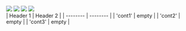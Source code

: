 <!-- ### Hi there 👋 -->

<!--
**ringdoughnut/ringdoughnut** is a ✨ _special_ ✨ repository because its `README.md` (this file) appears on your GitHub profile.

Here are some ideas to get you started:

- 🔭 I’m currently working on ...
- 🌱 I’m currently learning ...
- 👯 I’m looking to collaborate on ...
- 🤔 I’m looking for help with ...
- 💬 Ask me about ...
- 📫 How to reach me: ...
- 😄 Pronouns: ...
- ⚡ Fun fact: ...
-->

<img src="https://img.shields.io/badge/Java-5382a1?style=flat-square&logo=OpenJDK&logoColor=white"/> <img src="https://img.shields.io/badge/Spring-6DB33F?style=flat-square&logo=Spring&logoColor=white"/> <img src="https://img.shields.io/badge/Spring Boot-6DB33F?style=flat-square&logo=Spring Boot&logoColor=white"/> <img src="https://img.shields.io/badge/Oracle-F80000?style=flat-square&logo=Oracle&logoColor=white"/> 
<br>
| Header 1 | Header 2 |
| -------- | -------- |
| 'cont1' | empty |
| 'cont2' | empty |
| 'cont3' | empty |
